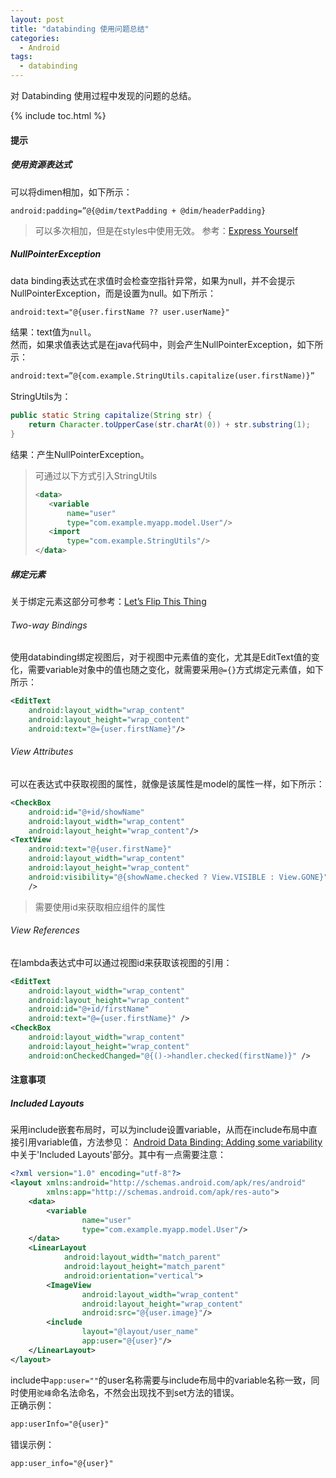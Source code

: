 ```yaml
---
layout: post
title: "databinding 使用问题总结"
categories:
  - Android
tags:
  - databinding
---
```


对 Databinding 使用过程中发现的问题的总结。

<!-- more -->

{% include toc.html %}

#### 提示  

##### 使用资源表达式  
可以将dimen相加，如下所示：  
```xmln
android:padding=”@{@dim/textPadding + @dim/headerPadding}
```
> 可以多次相加，但是在styles中使用无效。
参考：[Express Yourself]

##### NullPointerException
data binding表达式在求值时会检查空指针异常，如果为null，并不会提示NullPointerException，而是设置为null。如下所示：
```xml
android:text="@{user.firstName ?? user.userName}"
```
结果：text值为`null`。  
然而，如果求值表达式是在java代码中，则会产生NullPointerException，如下所示：
```xml
android:text=”@{com.example.StringUtils.capitalize(user.firstName)}”
```
StringUtils为：
```java
public static String capitalize(String str) {
    return Character.toUpperCase(str.charAt(0)) + str.substring(1);
}
```
结果：产生NullPointerException。
> 可通过以下方式引入StringUtils
> ```xml
> <data>
>    <variable
>        name="user"
>        type="com.example.myapp.model.User"/>
>    <import
>        type="com.example.StringUtils"/>
> </data>
> ```

##### 绑定元素
关于绑定元素这部分可参考：[Let’s Flip This Thing]  
###### Two-way Bindings
使用databinding绑定视图后，对于视图中元素值的变化，尤其是EditText值的变化，需要variable对象中的值也随之变化，就需要采用`@={}`方式绑定元素值，如下所示：
```xml
<EditText
    android:layout_width="wrap_content"
    android:layout_height="wrap_content"
    android:text="@={user.firstName}"/>
```

###### View Attributes
可以在表达式中获取视图的属性，就像是该属性是model的属性一样，如下所示：
```xml
<CheckBox
    android:id="@+id/showName"
    android:layout_width="wrap_content"
    android:layout_height="wrap_content"/>
<TextView
    android:text="@{user.firstName}"
    android:layout_width="wrap_content"
    android:layout_height="wrap_content"
    android:visibility="@{showName.checked ? View.VISIBLE : View.GONE}"
    />
```
> 需要使用id来获取相应组件的属性

###### View References
在lambda表达式中可以通过视图id来获取该视图的引用：
```xml
<EditText
    android:layout_width="wrap_content"
    android:layout_height="wrap_content"
    android:id="@+id/firstName"
    android:text="@={user.firstName}" />
<CheckBox
    android:layout_width="wrap_content"
    android:layout_height="wrap_content"
    android:onCheckedChanged="@{()->handler.checked(firstName)}" />
```

#### 注意事项
##### Included Layouts
采用include嵌套布局时，可以为include设置variable，从而在include布局中直接引用variable值，方法参见：
[Android Data Binding: Adding some variability](https://medium.com/google-developers/android-data-binding-adding-some-variability-1fe001b3abcc)中关于'Included Layouts'部分。其中有一点需要注意：
```xml
<?xml version="1.0" encoding="utf-8"?>
<layout xmlns:android="http://schemas.android.com/apk/res/android"
        xmlns:app="http://schemas.android.com/apk/res-auto">
    <data>
        <variable
                name="user"
                type="com.example.myapp.model.User"/>
    </data>
    <LinearLayout
            android:layout_width="match_parent"
            android:layout_height="match_parent"
            android:orientation="vertical">
        <ImageView
                android:layout_width="wrap_content"
                android:layout_height="wrap_content"
                android:src="@{user.image}"/>
        <include
                layout="@layout/user_name"
                app:user="@{user}"/>
    </LinearLayout>
</layout>
```
include中`app:user=""`的user名称需要与include布局中的variable名称一致，同时使用`驼峰`命名法命名，不然会出现找不到set方法的错误。  
正确示例：  
```xml
app:userInfo="@{user}"
```
错误示例：  
```xml
app:user_info="@{user}"
```
[Express Yourself]:https://medium.com/google-developers/android-data-binding-express-yourself-c931d1f90dfe
[Let’s Flip This Thing]:https://medium.com/google-developers/android-data-binding-lets-flip-this-thing-dc17792d6c24
